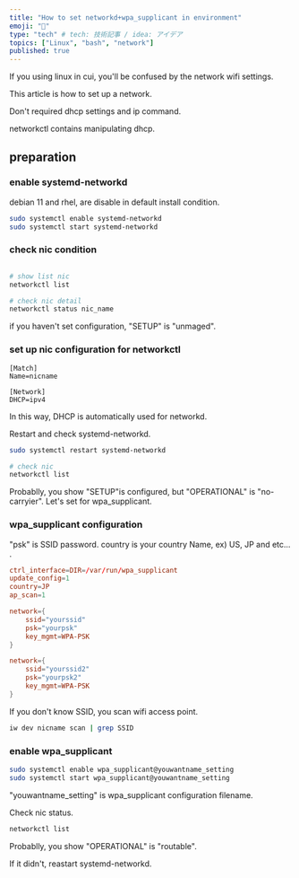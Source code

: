 ```yaml
---
title: "How to set networkd+wpa_supplicant in environment"
emoji: "🙆"
type: "tech" # tech: 技術記事 / idea: アイデア
topics: ["Linux", "bash", "network"]
published: true
---
```


If you using linux in cui, you'll be confused by the network wifi settings.

This article is how to set up a network.

Don't required dhcp settings and ip command.

networkctl contains manipulating dhcp.

## preparation

### enable systemd-networkd

debian 11 and rhel, are disable in default install condition.

```bash
sudo systemctl enable systemd-networkd
sudo systemctl start systemd-networkd
```

### check nic condition

```bash

# show list nic
networkctl list 

# check nic detail
networkctl status nic_name
```

if you haven't set configuration, "SETUP" is "unmaged".

### set up nic configuration for networkctl

```bash:/etc/systemd/network/youwantoname.network
[Match]
Name=nicname

[Network]
DHCP=ipv4
```

In this way, DHCP is automatically used for networkd.

Restart and check systemd-networkd.

```bash
sudo systemctl restart systemd-networkd

# check nic 
networkctl list
```

Probablly, you show "SETUP"is configured, but "OPERATIONAL" is "no-carryier".
Let's set for wpa_supplicant.

### wpa_supplicant configuration

"psk" is SSID password.
country is your country Name, ex) US, JP and etc... .

```bash:/etc/wpa_supplicant/youwantname_setting.conf
ctrl_interface=DIR=/var/run/wpa_supplicant
update_config=1
country=JP
ap_scan=1

network={
    ssid="yourssid"
    psk="yourpsk"
    key_mgmt=WPA-PSK
}

network={
    ssid="yourssid2"
    psk="yourpsk2"
    key_mgmt=WPA-PSK
}
```

If you don't know SSID, you scan wifi access point.

```bash
iw dev nicname scan | grep SSID
```

### enable wpa_supplicant 

```bash
sudo systemctl enable wpa_supplicant@youwantname_setting
sudo systemctl start wpa_supplicant@youwantname_setting
```

"youwantname_setting" is wpa_supplicant configuration filename.

Check nic status.

```bash
networkctl list
```

Probablly, you show  "OPERATIONAL" is "routable".

If it didn't, reastart systemd-networkd.

